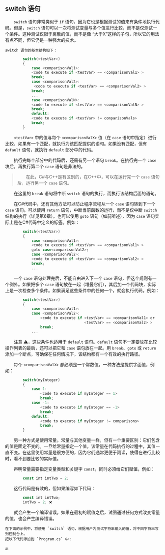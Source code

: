 ## switch 语句


&emsp;&emsp;`switch` 语句非常类似于 `if` 语句，因为它也是根据测试的值来有条件地执行代码。但是，`switch` 语句可以一次将测试变量与多个值进行比较，而不是仅测试一个条件。这种测试仅限于离散的值，而不是像 “大于X”这样的子句，所以它的用法有点不同，但它仍是一种强大的技术。

    switch 语句的基本结构如下：

```javascript
        switch(<testVar>)
        {
            case <comparisonVal1>:
            <code to execute if <testVar> == <comparisonVal1> >
            break;
            case <comparisonVal2>:
             <code to execute if <testVar> == <comparisonVal2> >
            break;
            ...
            case <comparisonValN>:
            <code to execute if <testVar> == <comparisonValN> >
            break;
            default:
            <code to execute if <testVar> != comparisonVals>
            break;
        }
```

&emsp;&emsp;`<testVar>` 中的值与每个 `<comparisonValX>` 值（在 `case` 语句中指定）进行比较，如果有一个匹配，就执行为该匹配提供的语句。如果没有匹配，但有 `default` 语句，就执行 `default` 部分中的代码。

&emsp;&emsp;执行完每个部分中的代码后，还需有另一个语句 `break`。在执行完一个 `case` 块后，再执行第二个 `case` 语句是非法的。

>&emsp;&emsp;在此，C#与C++是有区别的，在C++中，可以在运行完一个 `case` 语句后，运行另一个 `case` 语句。

&emsp;&emsp;在这里的 `break` 语句将中断 `switch` 语句的执行，而执行该结构后面的语句。

&emsp;&emsp;在C#代码中，还有其他方法可以防止程序流程从一个 `case` 语句转到下一个 `case` 语句。可以使用 `return` 语句，中断当前函数的运行，而不是仅中断 `switch` 结构的执行（详见第6章）。也可以使用 `goto` 语句（如前所述），因为 `case` 语句实际上是在C#代码中定义的标签。例如：

```javascript
        switch(<testVar>)
        {
            case <comparisonVal1>:
            <code to execute if <testVar> == <comparisonVal1> >
            goto case<comparisonVal2>;
            case <comparisonVal2>:
            <code to execute if <testVar> == <comparisonVal2> >
            break;
            ...
```

&emsp;&emsp;一个 `case` 语句处理完后，不能自由进入下一个 `case` 语句，但这个规则有一个例外。如果把多个 `case` 语句放在一起（堆叠它们），其后加一个代码块，实际上是一次检查多个条件。如果满足这些条件中的任何一个，就会执行代码，例如：

```javascript
        switch(<testVar>)
        {
            case <comparisonVal1>:
            case <comparisonVal2>:
                <code to execute if <testVar> == <comparisonVal1> or
                                    <testVar> == <comparisonVal2> >
                break;
            ...      
```


&emsp;&emsp;注意 ⚠️，这些条件也适用于 `default` 语句。`default` 语句不一定要放在比较操作列表的最后，还可以把它和 `case` 语句放在一起。用 `break`、`goto` 或 `return` 添加一个断点，可确保在任何情况下，该结构都有一个有效的执行路径。



&emsp;&emsp;每个 `<comparisonValX>` 都必须是一个常数值。一种方法是提供字面值，例如：

```javascript
        switch(myInteger)
        {
            case 1:
                <code to execute if myInteger == 1>
                break;
            case -1:
                <code to execute if myInteger == -1>
                break;
            default:
                <code to execute if myInteger != comparisons>
                break;
        }
```

&emsp;&emsp;另一种方式是使用常量。常量与其他变量一样，但有一个重要区别：它们包含的值是固定不变的。一旦给常量指定一个值，该常量在代码执行的过程中，其值一直不变。在这里使用常量是很方便的，因为它们通常更便于阅读，使得在进行比较时，看不到要比较的实际值。

&emsp;&emsp;声明常量需要指定变量类型和关键字 `const`，同时必须给它们赋值，例如：

```javascript
        const int intTwo = 2;
```

&emsp;&emsp;这行代码是有效的，但如果编写如下代码：

```javascript
        const int intTwo;
        intTwo = 2; ❌
```

&emsp;&emsp;就会产生一个编译错误。如果在最初的赋值之后，试图通过任何方式改变常量的值，也会产生编译错误。


    在下面的示例中，将使用 `switch` 语句，根据用户为测试字符串输入的值，将不同字符串写到控制台上。
    把以下代码添加到 `Program.cs` 中：
    



















🔚